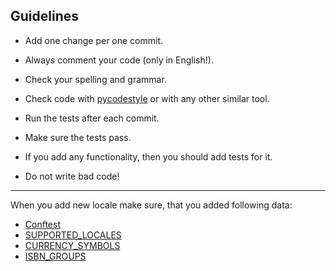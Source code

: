## Guidelines

- Add one change per one commit.

- Always comment your code (only in English!).

- Check your spelling and grammar.

- Check code with [pycodestyle](https://github.com/PyCQA/pycodestyle) or with any other similar tool.

- Run the tests after each commit.

- Make sure the tests pass.

- If you add any functionality, then you should add tests for it.

- Do not write bad code!

----

When you add new locale make sure, that you added following data:
- [Conftest](https://github.com/lk-geimfari/elizabeth/blob/master/tests/conftest.py)
- [SUPPORTED_LOCALES](https://github.com/lk-geimfari/elizabeth/blob/master/elizabeth/settings.py)
- [CURRENCY_SYMBOLS](https://github.com/lk-geimfari/elizabeth/blob/master/elizabeth/data/int/business.py)
- [ISBN_GROUPS](https://github.com/lk-geimfari/elizabeth/blob/master/elizabeth/data/int/code.py)
